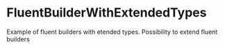 # FluentBuilderWithExtendedTypes
Example of fluent builders with etended types. Possibility to extend fluent builders

